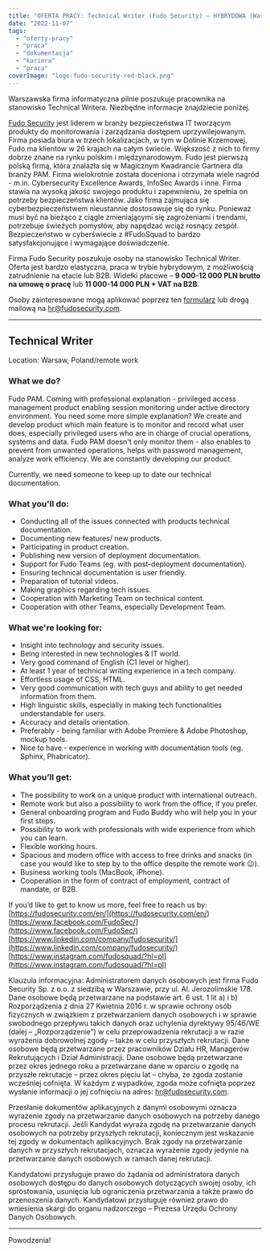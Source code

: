 ```yaml
---
title: "OFERTA PRACY: Technical Writer (Fudo Security) – HYBRYDOWA (Warszawa)"
date: "2022-11-07"
tags:
  - "oferty-pracy"
  - "praca"
  - "dokumentacja"
  - "kariera"
  - "praca"
coverImage: "logo-fudo-security-red-black.png"
---
```


Warszawska firma informatyczna pilnie poszukuje pracownika na stanowisko
Technical Writera. Niezbędne informacje znajdziecie poniżej.

[Fudo Security](https://fudosecurity.com/pl/) jest liderem w branży
bezpieczeństwa IT tworzącym produkty do monitorowania i zarządzania dostępem
uprzywilejowanym. Firma posiada biura w trzech lokalizacjach, w tym w Dolinie
Krzemowej. Fudo ma klientów w 26 krajach na całym świecie. Większość z nich to
firmy dobrze znane na rynku polskim i międzynarodowym. Fudo jest pierwszą polską
firmą, która znalazła się w Magicznym Kwadrancie Gartnera dla branży PAM. Firma
wielokrotnie została doceniona i otrzymała wiele nagród - m.in. Cybersecurity
Excellence Awards, InfoSec Awards i inne. Firma stawia na wysoką jakość swojego
produktu i zapewnieniu, że spełnia on potrzeby bezpieczeństwa klientów. Jako
firma zajmująca się cyberbezpieczeństwem nieustannie dostosowuje się do rynku.
Ponieważ musi być na bieżąco z ciągle zmieniającymi się zagrożeniami i trendami,
potrzebuje świeżych pomysłów, aby napędzać wciąż rosnący zespół. Bezpieczeństwo
w cyberświecie z #FudoSquad to bardzo satysfakcjonujące i wymagające
doświadczenie.

Firma Fudo Security poszukuje osoby na stanowisko Technical Writer. Oferta jest
bardzo elastyczna, praca w trybie hybrydowym, z możliwością zatrudnienie na
etacie lub B2B. Widełki płacowe – **9 000-12 000 PLN brutto na umowę o pracę**
lub **11 000-14 000 PLN + VAT na B2B**.

Osoby zainteresowane mogą aplikować poprzez
ten [formularz](https://nofluffjobs.com/pl/job/ZMF369NZ) lub drogą mailową na
[hr@fudosecurity.com](mailto:hr@fudosecurity.com).

---

## **Technical Writer**

Location: Warsaw, Poland/remote work

### What we do?

Fudo PAM. Coming with professional explanation - privileged access management
product enabling session monitoring under active directory environment. You need
some more simple explanation? We create and develop product which main feature
is to monitor and record what user does, especially privileged users who are in
charge of crucial operations, systems and data. Fudo PAM doesn't only monitor
them - also enables to prevent from unwanted operations, helps with password
management, analyze work efficiency. We are constantly developing our product.

Currently, we need someone to keep up to date our technical documentation.

### What you'll do:

- Conducting all of the issues connected with products technical documentation.
- Documenting new features/ new products.
- Participating in product creation.
- Publishing new version of deployment documentation.
- Support for Fudo Teams (eg. with post-deployment documentation).
- Ensuring technical documentation is user friendly.
- Preparation of tutorial videos.
- Making graphics regarding tech issues.
- Cooperation with Marketing Team on technical content.
- Cooperation with other Teams, especially Development Team.

### What we're looking for:

- Insight into technology and security issues.
- Being interested in new technologies & IT world.
- Very good command of English (C1 level or higher).
- At least 1 year of technical writing experience in a tech company.
- Effortless usage of CSS, HTML.
- Very good communication with tech guys and ability to get needed information
  from them.
- High linguistic skills, especially in making tech functionalities
  understandable for users.
- Accuracy and details orientation.
- Preferably - being familiar with Adobe Premiere & Adobe Photoshop, mockup
  tools.
- Nice to have - experience in working with documentation tools (eg. Sphinx,
  Phabricator).

### What you’ll get:

- The possibility to work on a unique product with international outreach.
- Remote work but also a possibility to work from the office, if you prefer.
- General onboarding program and Fudo Buddy who will help you in your first
  steps.
- Possibility to work with professionals with wide experience from which you can
  learn.
- Flexible working hours.
- Spacious and modern office with access to free drinks and snacks (in case you
  would like to step by to the office despite the remote work 😉).
- Business working tools (MacBook, iPhone).
- Cooperation in the form of contract of employment, contract of mandate, or
  B2B.

If you’d like to get to know us more, feel free to reach us by:
[https://fudosecurity.com/en/](https://fudosecurity.com/en/)
[https://www.facebook.com/FudoSec/](https://www.facebook.com/FudoSec/)
[https://www.linkedin.com/company/fudosecurity/](https://www.linkedin.com/company/fudosecurity/)
[https://www.instagram.com/fudosquad/?hl=pl](https://www.instagram.com/fudosquad/?hl=pl)

Klauzula informacyjna: Administratorem danych osobowych jest firma Fudo Security
Sp. z o.o. z siedzibą w Warszawie, przy ul. Al. Jerozolimskie 178. Dane osobowe
będą przetwarzane na podstawie art. 6 ust. 1 lit a) i b) Rozporządzenia z dnia
27 Kwietnia 2016 r. w sprawie ochrony osób fizycznych w związkiem z
przetwarzaniem danych osobowych i w sprawie swobodnego przepływu takich danych
oraz uchylenia dyrektywy 95/46/WE (dalej – „Rozporządzenie”) w celu
przeprowadzenia rekrutacji a w razie wyrażenia dobrowolnej zgody – także w celu
przyszłych rekrutacji. Dane osobowe będą przetwarzane przez pracowników Działu
HR, Managerów Rekrutujących i Dział Administracji. Dane osobowe będą
przetwarzane przez okres jednego roku a przetwarzane dane w oparciu o zgodę na
przyszłe rekrutacje – przez okres pięciu lat – chyba, że zgoda zostanie
wcześniej cofnięta. W każdym z wypadków, zgoda może cofnięta poprzez wysłanie
informacji o jej cofnięciu na adres: hr@fudosecurity.com.

Przesłanie dokumentów aplikacyjnych z danymi osobowymi oznacza wyrażenie zgody
na przetwarzanie danych osobowych na potrzeby danego procesu rekrutacji. Jeśli
Kandydat wyraża zgodę na przetwarzanie danych osobowych na potrzeby przyszłych
rekrutacji, koniecznym jest wskazanie tej zgody w dokumentach aplikacyjnych.
Brak zgody na przetwarzanie danych w przyszłych rekrutacjach, oznacza wyrażenie
zgody jedynie na przetwarzanie danych osobowych w ramach danej rekrutacji.

Kandydatowi przysługuje prawo do żądania od administratora danych osobowych
dostępu do danych osobowych dotyczących swojej osoby, ich sprostowania,
usunięcia lub ograniczenia przetwarzania a także prawo do przenoszenia danych.
Kandydatowi przysługuje również prawo do wniesienia skargi do organu nadzorczego
– Prezesa Urzędu Ochrony Danych Osobowych.

---

Powodzenia!
